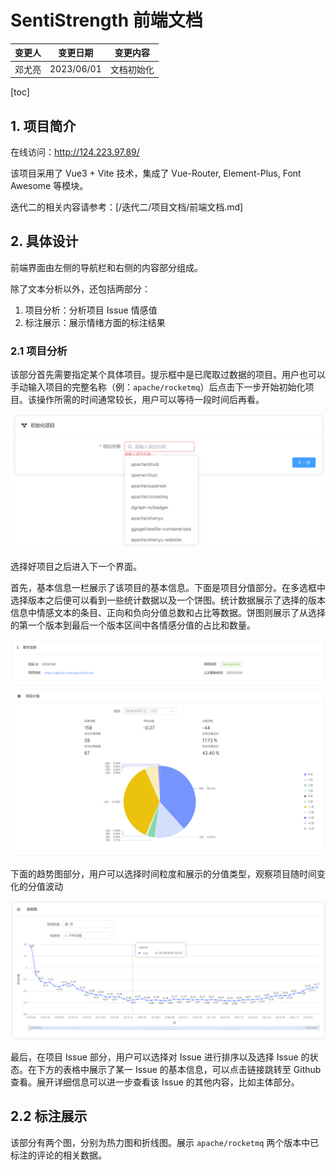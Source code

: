 # SentiStrength 前端文档

| 变更人 | 变更日期   | 变更内容   |
| ------ | ---------- | ---------- |
| 邓尤亮 | 2023/06/01 | 文档初始化 |

[toc]

## 1. 项目简介

在线访问：http://124.223.97.89/

该项目采用了 Vue3 + Vite 技术，集成了 Vue-Router, Element-Plus, Font Awesome 等模块。

迭代二的相关内容请参考：[/迭代二/项目文档/前端文档.md]

## 2. 具体设计

前端界面由左侧的导航栏和右侧的内容部分组成。

除了文本分析以外，还包括两部分：

1. 项目分析：分析项目 Issue 情感值
2. 标注展示：展示情绪方面的标注结果

### 2.1 项目分析

该部分首先需要指定某个具体项目。提示框中是已爬取过数据的项目。用户也可以手动输入项目的完整名称（例：`apache/rocketmq`）后点击下一步开始初始化项目。该操作所需的时间通常较长，用户可以等待一段时间后再看。

![image-20230602160425023](assets/image-20230602160425023.png)

选择好项目之后进入下一个界面。

首先，基本信息一栏展示了该项目的基本信息。下面是项目分值部分。在多选框中选择版本之后便可以看到一些统计数据以及一个饼图。统计数据展示了选择的版本信息中情感文本的条目、正向和负向分值总数和占比等数据。饼图则展示了从选择的第一个版本到最后一个版本区间中各情感分值的占比和数量。

![image-20230602160754139](assets/image-20230602160754139.png)

下面的趋势图部分，用户可以选择时间粒度和展示的分值类型，观察项目随时间变化的分值波动

![image-20230602162105601](assets/image-20230602162105601.png)

最后，在项目 Issue 部分，用户可以选择对 Issue 进行排序以及选择 Issue 的状态。在下方的表格中展示了某一 Issue 的基本信息，可以点击链接跳转至 Github 查看。展开详细信息可以进一步查看该 Issue 的其他内容，比如主体部分。

## 2.2 标注展示

该部分有两个图，分别为热力图和折线图。展示 `apache/rocketmq` 两个版本中已标注的评论的相关数据。
